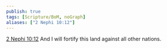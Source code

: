 ```yaml
---
publish: true
tags: [Scripture/BoM, noGraph]
aliases: ["2 Nephi 10:12"]
---
```

[2 Nephi 10:12](https://churchofjesuschrist.org/study/scriptures/bofm/2-ne/10?lang=eng&id=p12#p12) And I will fortify this land against all other nations.
